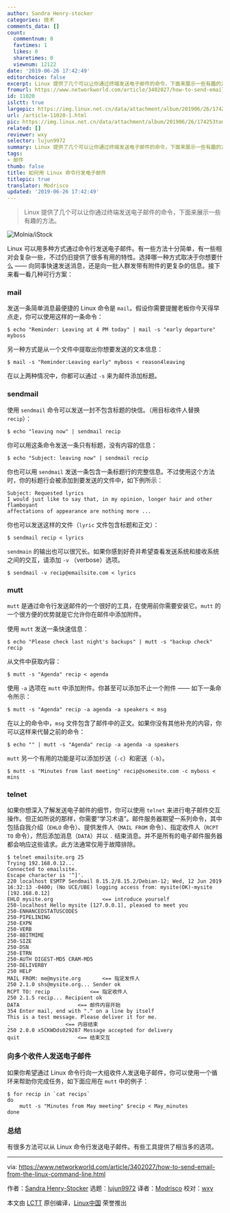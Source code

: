 ```yaml
---
author: Sandra Henry-stocker
categories: 技术
comments_data: []
count:
  commentnum: 0
  favtimes: 1
  likes: 0
  sharetimes: 0
  viewnum: 12122
date: '2019-06-26 17:42:49'
editorchoice: false
excerpt: Linux 提供了几个可以让你通过终端发送电子邮件的命令，下面来展示一些有趣的方法。
fromurl: https://www.networkworld.com/article/3402027/how-to-send-email-from-the-linux-command-line.html
id: 11020
islctt: true
largepic: https://img.linux.net.cn/data/attachment/album/201906/26/174253tom9999o7dktyqqv.jpg
url: /article-11020-1.html
pic: https://img.linux.net.cn/data/attachment/album/201906/26/174253tom9999o7dktyqqv.jpg.thumb.jpg
related: []
reviewer: wxy
selector: lujun9972
summary: Linux 提供了几个可以让你通过终端发送电子邮件的命令，下面来展示一些有趣的方法。
tags:
- 邮件
thumb: false
title: 如何用 Linux 命令行发电子邮件
titlepic: true
translator: Modrisco
updated: '2019-06-26 17:42:49'
---
```



> 
> Linux 提供了几个可以让你通过终端发送电子邮件的命令，下面来展示一些有趣的方法。
> 
> 
> 


![Molnia/iStock](/data/attachment/album/201906/26/174253tom9999o7dktyqqv.jpg)


Linux 可以用多种方式通过命令行发送电子邮件。有一些方法十分简单，有一些相对会复杂一些，不过仍旧提供了很多有用的特性。选择哪一种方式取决于你想要什么 —— 向同事快速发送消息，还是向一批人群发带有附件的更复杂的信息。接下来看一看几种可行方案：


### mail


发送一条简单消息最便捷的 Linux 命令是 `mail`。假设你需要提醒老板你今天得早点走，你可以使用这样的一条命令：



```
$ echo "Reminder: Leaving at 4 PM today" | mail -s "early departure" myboss
```

另一种方式是从一个文件中提取出你想要发送的文本信息：



```
$ mail -s "Reminder:Leaving early" myboss < reason4leaving
```

在以上两种情况中，你都可以通过 `-s` 来为邮件添加标题。


### sendmail


使用 `sendmail` 命令可以发送一封不包含标题的快信。（用目标收件人替换 `recip`）：



```
$ echo "leaving now" | sendmail recip
```

你可以用这条命令发送一条只有标题，没有内容的信息：



```
$ echo "Subject: leaving now" | sendmail recip
```

你也可以用 `sendmail` 发送一条包含一条标题行的完整信息。不过使用这个方法时，你的标题行会被添加到要发送的文件中，如下例所示：



```
Subject: Requested lyrics
I would just like to say that, in my opinion, longer hair and other flamboyant
affectations of appearance are nothing more ...
```

你也可以发送这样的文件（`lyric` 文件包含标题和正文）：



```
$ sendmail recip < lyrics
```

`sendmain` 的输出也可以很冗长。如果你感到好奇并希望查看发送系统和接收系统之间的交互，请添加 `-v` （verbose）选项。



```
$ sendmail -v recip@emailsite.com < lyrics
```

### mutt


`mutt` 是通过命令行发送邮件的一个很好的工具，在使用前你需要安装它。`mutt` 的一个很方便的优势就是它允许你在邮件中添加附件。


使用 `mutt` 发送一条快速信息：



```
$ echo "Please check last night's backups" | mutt -s "backup check" recip
```

从文件中获取内容：



```
$ mutt -s "Agenda" recip < agenda
```

使用 `-a` 选项在 `mutt` 中添加附件。你甚至可以添加不止一个附件 —— 如下一条命令所示：



```
$ mutt -s "Agenda" recip -a agenda -a speakers < msg
```

在以上的命令中，`msg` 文件包含了邮件中的正文。如果你没有其他补充的内容，你可以这样来代替之前的命令：



```
$ echo "" | mutt -s "Agenda" recip -a agenda -a speakers
```

`mutt` 另一个有用的功能是可以添加抄送（`-c`）和密送（`-b`）。



```
$ mutt -s "Minutes from last meeting" recip@somesite.com -c myboss < mins
```

### telnet


如果你想深入了解发送电子邮件的细节，你可以使用 `telnet` 来进行电子邮件交互操作。但正如所说的那样，你需要“学习术语”。邮件服务器期望一系列命令，其中包括自我介绍（`EHLO` 命令）、提供发件人（`MAIL FROM` 命令）、指定收件人（`RCPT TO` 命令），然后添加消息（`DATA`）并以 `.` 结束消息。并不是所有的电子邮件服务器都会响应这些请求。此方法通常仅用于故障排除。



```
$ telnet emailsite.org 25
Trying 192.168.0.12...
Connected to emailsite.
Escape character is '^]'.
220 localhost ESMTP Sendmail 8.15.2/8.15.2/Debian-12; Wed, 12 Jun 2019 16:32:13 -0400; (No UCE/UBE) logging access from: mysite(OK)-mysite [192.168.0.12]
EHLO mysite.org                <== introduce yourself
250-localhost Hello mysite [127.0.0.1], pleased to meet you
250-ENHANCEDSTATUSCODES
250-PIPELINING
250-EXPN
250-VERB
250-8BITMIME
250-SIZE
250-DSN
250-ETRN
250-AUTH DIGEST-MD5 CRAM-MD5
250-DELIVERBY
250 HELP
MAIL FROM: me@mysite.org       <== 指定发件人
250 2.1.0 shs@mysite.org... Sender ok
RCPT TO: recip             <== 指定收件人
250 2.1.5 recip... Recipient ok
DATA                   <== 邮件内容开始
354 Enter mail, end with "." on a line by itself
This is a test message. Please deliver it for me.
.                  <== 内容结束
250 2.0.0 x5CKWDds029287 Message accepted for delivery
quit                   <== 结束交互
```

### 向多个收件人发送电子邮件


如果你希望通过 Linux 命令行向一大组收件人发送电子邮件，你可以使用一个循环来帮助你完成任务，如下面应用在 `mutt` 中的例子：



```
$ for recip in `cat recips`
do
    mutt -s "Minutes from May meeting" $recip < May_minutes
done
```

### 总结


有很多方法可以从 Linux 命令行发送电子邮件。有些工具提供了相当多的选项。




---


via: <https://www.networkworld.com/article/3402027/how-to-send-email-from-the-linux-command-line.html>


作者：[Sandra Henry-Stocker](https://www.networkworld.com/author/Sandra-Henry_Stocker/) 选题：[lujun9972](https://github.com/lujun9972) 译者：[Modrisco](https://github.com/Modrisco) 校对：[wxy](https://github.com/wxy)


本文由 [LCTT](https://github.com/LCTT/TranslateProject) 原创编译，[Linux中国](https://linux.cn/) 荣誉推出
